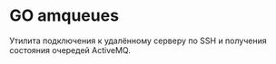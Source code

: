 # GO amqueues
Утилита подключения к удалённому серверу по SSH и получения состояния очередей ActiveMQ.
